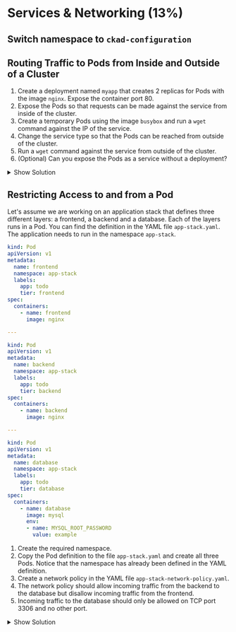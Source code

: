 # Services & Networking (13%)
## Switch namespace to `ckad-configuration`

## Routing Traffic to Pods from Inside and Outside of a Cluster

1. Create a deployment named `myapp` that creates 2 replicas for Pods with the image `nginx`. Expose the container port 80.
2. Expose the Pods so that requests can be made against the service from inside of the cluster.
3. Create a temporary Pods using the image `busybox` and run a `wget` command against the IP of the service.
4. Change the service type so that the Pods can be reached from outside of the cluster.
5. Run a `wget` command against the service from outside of the cluster.
5. (Optional) Can you expose the Pods as a service without a deployment?

<details><summary>Show Solution</summary>
<p>

Create a deployment with 2 replicas first. You should end up with one deployment and two Pods.

```bash
$ kubectl run myapp --image=nginx --restart=Always --replicas=2 --port=80
deployment.apps/myapp created
$ kubectl get deployments,pods
NAME                          DESIRED   CURRENT   UP-TO-DATE   AVAILABLE   AGE
deployment.extensions/myapp   2         2         2            2           59s

NAME                         READY   STATUS    RESTARTS   AGE
pod/myapp-7bc568bfdd-972wg   1/1     Running   0          59s
pod/myapp-7bc568bfdd-l5nmz   1/1     Running   0          59s
```

Expose the service with the type `ClusterIP` and the target port 80.

``` bash
$ kubectl expose deploy myapp --target-port=80
service/myapp exposed
$ kubectl get services
NAME         TYPE        CLUSTER-IP      EXTERNAL-IP   PORT(S)   AGE
myapp        ClusterIP   10.108.88.208   <none>        80/TCP    15s
```

Determine the cluster IP and use it for the `wget` command.

```bash
$ kubectl run tmp --image=busybox --restart=Never -it --rm -- wget -O- 10.108.88.208:80
Connecting to 10.108.88.208:80 (10.108.88.208:80)
<!DOCTYPE html>
<html>
<head>
<title>Welcome to nginx!</title>
<style>
    body {
        width: 35em;
        margin: 0 auto;
        font-family: Tahoma, Verdana, Arial, sans-serif;
    }
</style>
</head>
<body>
<h1>Welcome to nginx!</h1>
<p>If you see this page, the nginx web server is successfully installed and
working. Further configuration is required.</p>

<p>For online documentation and support please refer to
<a href="http://nginx.org/">nginx.org</a>.<br/>
Commercial support is available at
<a href="http://nginx.com/">nginx.com</a>.</p>

<p><em>Thank you for using nginx.</em></p>
</body>
</html>
-                    100% |********************************|   612  0:00:00 ETA
pod "tmp" deleted
```

Turn the type of the service into `NodePort` to expose it outside of the cluster. Now, the service should expose a port in the 30000 range.

```bash
$ kubectl edit service myapp
...
spec:
  type: NodePort
...

kubectl get services
NAME         TYPE        CLUSTER-IP      EXTERNAL-IP   PORT(S)        AGE
myapp        NodePort    10.108.88.208   <none>        80:30441/TCP   3m
```

Run a `wget` or `curl` command against the service using port `30441`. On Docker for Windows/Mac you may have to use localhost or 127.0.0.1 (see [issue](https://github.com/docker/for-win/issues/1950)).

```bash
$ wget -O- localhost:30441
--2019-05-10 16:32:35--  http://localhost:30441/
Resolving localhost (localhost)... ::1, 127.0.0.1
Connecting to localhost (localhost)|::1|:30441... connected.
HTTP request sent, awaiting response... 200 OK
Length: 612 [text/html]
Saving to: ‘STDOUT’

-                                          0%[                                                                                   ]       0  --.-KB/s               <!DOCTYPE html>
<html>
<head>
<title>Welcome to nginx!</title>
<style>
    body {
        width: 35em;
        margin: 0 auto;
        font-family: Tahoma, Verdana, Arial, sans-serif;
    }
</style>
</head>
<body>
<h1>Welcome to nginx!</h1>
<p>If you see this page, the nginx web server is successfully installed and
working. Further configuration is required.</p>

<p>For online documentation and support please refer to
<a href="http://nginx.org/">nginx.org</a>.<br/>
Commercial support is available at
<a href="http://nginx.com/">nginx.com</a>.</p>

<p><em>Thank you for using nginx.</em></p>
</body>
</html>
-                                        100%[==================================================================================>]     612  --.-KB/s    in 0s

2019-05-10 16:32:35 (24.3 MB/s) - written to stdout [612/612]
```

</p>
</details>

## Restricting Access to and from a Pod

Let's assume we are working on an application stack that defines three different layers: a frontend, a backend and a database. Each of the layers runs in a Pod. You can find the definition in the YAML file `app-stack.yaml`. The application needs to run in the namespace `app-stack`.

```yaml
kind: Pod
apiVersion: v1
metadata:
  name: frontend
  namespace: app-stack
  labels:
    app: todo
    tier: frontend
spec:
  containers:
    - name: frontend
      image: nginx

---

kind: Pod
apiVersion: v1
metadata:
  name: backend
  namespace: app-stack
  labels:
    app: todo
    tier: backend
spec:
  containers:
    - name: backend
      image: nginx

---

kind: Pod
apiVersion: v1
metadata:
  name: database
  namespace: app-stack
  labels:
    app: todo
    tier: database
spec:
  containers:
    - name: database
      image: mysql
      env:
      - name: MYSQL_ROOT_PASSWORD
        value: example
```

1. Create the required namespace.
2. Copy the Pod definition to the file `app-stack.yaml` and create all three Pods. Notice that the namespace has already been defined in the YAML definition.
3. Create a network policy in the YAML file `app-stack-network-policy.yaml`.
4. The network policy should allow incoming traffic from the backend to the database but disallow incoming traffic from the frontend.
5. Incoming traffic to the database should only be allowed on TCP port 3306 and no other port.

<details><summary>Show Solution</summary>
<p>

Create the namespace 

```bash
$ kubectl create namespace app-stack
namespace/app-stack created

$ vim app-stack.yaml
$ kubectl create -f app-stack.yaml
pod/frontend created
pod/backend created
pod/database created

$ kubectl get pods --namespace app-stack
NAME       READY   STATUS    RESTARTS   AGE
backend    1/1     Running   0          22s
database   1/1     Running   0          22s
frontend   1/1     Running   0          22s
```

The following definition ensure that all rules are fulfilled.

```yaml
apiVersion: networking.k8s.io/v1
kind: NetworkPolicy
metadata:
  name: app-stack-network-policy
  namespace: app-stack
spec:
  podSelector:
    matchLabels:
      app: todo
      tier: database
  policyTypes:
  - Ingress
  - Egress
  ingress:
  - from:
    - podSelector:
        matchLabels:
          app: todo
          tier: backend
    ports:
    - protocol: TCP
      port: 3306
```

Create the network policy.

```bash
$ vim app-stack-network-policy.yaml
$ kubectl create -f app-stack-network-policy.yaml
$ kubectl get networkpolicy --namespace app-stack
NAME                       POD-SELECTOR             AGE
app-stack-network-policy   app=todo,tier=database   5s
```

</p>
</details>